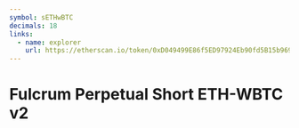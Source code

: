 ```yaml
---
symbol: sETHwBTC
decimals: 18
links:
  - name: explorer
    url: https://etherscan.io/token/0xD049499E86f5ED97924Eb90fd5B15b9691bBC009
---
```


# Fulcrum Perpetual Short ETH-WBTC v2
